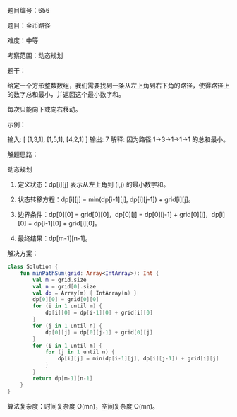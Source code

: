 题目编号：656

题目：金币路径

难度：中等

考察范围：动态规划

题干：

给定一个方形整数数组，我们需要找到一条从左上角到右下角的路径，使得路径上的数字总和最小，并返回这个最小数字和。

每次只能向下或向右移动。

示例：

输入:
[
  [1,3,1],
  [1,5,1],
  [4,2,1]
]
输出: 7
解释: 因为路径 1→3→1→1→1 的总和最小。

解题思路：

动态规划

1. 定义状态：dp[i][j] 表示从左上角到 (i,j) 的最小数字和。

2. 状态转移方程：dp[i][j] = min(dp[i-1][j], dp[i][j-1]) + grid[i][j]。

3. 边界条件：dp[0][0] = grid[0][0]，dp[0][j] = dp[0][j-1] + grid[0][j]，dp[i][0] = dp[i-1][0] + grid[i][0]。

4. 最终结果：dp[m-1][n-1]。

解决方案：

```kotlin
class Solution {
    fun minPathSum(grid: Array<IntArray>): Int {
        val m = grid.size
        val n = grid[0].size
        val dp = Array(m) { IntArray(n) }
        dp[0][0] = grid[0][0]
        for (i in 1 until m) {
            dp[i][0] = dp[i-1][0] + grid[i][0]
        }
        for (j in 1 until n) {
            dp[0][j] = dp[0][j-1] + grid[0][j]
        }
        for (i in 1 until m) {
            for (j in 1 until n) {
                dp[i][j] = min(dp[i-1][j], dp[i][j-1]) + grid[i][j]
            }
        }
        return dp[m-1][n-1]
    }
}
```

算法复杂度：时间复杂度 O(mn)，空间复杂度 O(mn)。